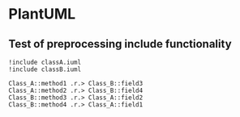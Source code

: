 # PlantUML

## Test of preprocessing include functionality

```plantuml
!include classA.iuml
!include classB.iuml

Class_A::method1 .r.> Class_B::field3
Class_A::method2 .r.> Class_B::field4
Class_B::method3 .r.> Class_A::field2
Class_B::method4 .r.> Class_A::field1
```